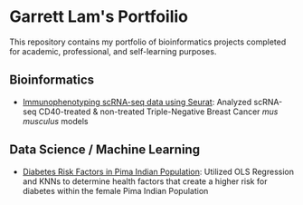 # Garrett Lam's Portfoilio
This repository contains my portfolio of bioinformatics projects completed for academic, professional, and self-learning purposes.

## Bioinformatics
- [Immunophenotyping scRNA-seq data using Seurat](https://github.com/garrett-lam/garrett-lam.github.io/blob/main/hollern_lab/scRNA_immunophenotyping.md): Analyzed scRNA-seq CD40-treated & non-treated Triple-Negative Breast Cancer *mus musculus* models

## Data Science / Machine Learning
- [Diabetes Risk Factors in Pima Indian Population](https://github.com/garrett-lam/garrett-lam.github.io/blob/main/cogs/diabetes_risk_factors.ipynb): Utilized OLS Regression and KNNs to determine health factors that create a higher risk for diabetes within the female Pima Indian Population